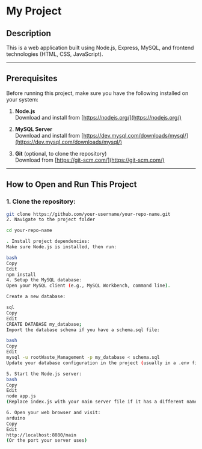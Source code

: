 # My Project

## Description
This is a web application built using Node.js, Express, MySQL, and frontend technologies (HTML, CSS, JavaScript).

---

## Prerequisites

Before running this project, make sure you have the following installed on your system:

1. **Node.js**  
Download and install from [https://nodejs.org/](https://nodejs.org/)

2. **MySQL Server**  
Download and install from [https://dev.mysql.com/downloads/mysql/](https://dev.mysql.com/downloads/mysql/)

3. **Git** (optional, to clone the repository)  
Download from [https://git-scm.com/](https://git-scm.com/)

---

## How to Open and Run This Project

### 1. Clone the repository:
```bash
git clone https://github.com/your-username/your-repo-name.git
2. Navigate to the project folder

cd your-repo-name

. Install project dependencies:
Make sure Node.js is installed, then run:

bash
Copy
Edit
npm install
4. Setup the MySQL database:
Open your MySQL client (e.g., MySQL Workbench, command line).

Create a new database:

sql
Copy
Edit
CREATE DATABASE my_database;
Import the database schema if you have a schema.sql file:

bash
Copy
Edit
mysql -u rootWaste_Management -p my_database < schema.sql
Update your database configuration in the project (usually in a .env file or config file) with your MySQL username, password, and database name.

5. Start the Node.js server:
bash
Copy
Edit
node app.js
(Replace index.js with your main server file if it has a different name)

6. Open your web browser and visit:
arduino
Copy
Edit
http://localhost:8080/main
(Or the port your server uses)























